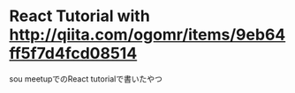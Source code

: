 # React Tutorial with http://qiita.com/ogomr/items/9eb64ff5f7d4fcd08514
sou meetupでのReact tutorialで書いたやつ


